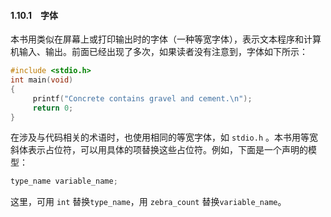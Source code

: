 #### 1.10.1　字体

本书用类似在屏幕上或打印输出时的字体（一种等宽字体），表示文本程序和计算机输入、输出。前面已经出现了多次，如果读者没有注意到，字体如下所示：

```c
#include <stdio.h>
int main(void)
{
     printf("Concrete contains gravel and cement.\n");
     return 0;
}
```

在涉及与代码相关的术语时，也使用相同的等宽字体，如 `stdio.h` 。本书用等宽斜体表示占位符，可以用具体的项替换这些占位符。例如，下面是一个声明的模型：

```c
type_name variable_name;
```

这里，可用 `int` 替换`type_name`，用 `zebra_count` 替换`variable_name`。

